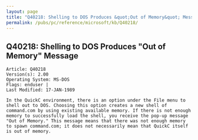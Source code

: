 ```yaml
---
layout: page
title: "Q40218: Shelling to DOS Produces &quot;Out of Memory&quot; Message"
permalink: /pubs/pc/reference/microsoft/kb/Q40218/
---
```


## Q40218: Shelling to DOS Produces &quot;Out of Memory&quot; Message

	Article: Q40218
	Version(s): 2.00
	Operating System: MS-DOS
	Flags: enduser |
	Last Modified: 17-JAN-1989
	
	In the QuickC environment, there is an option under the File menu to
	shell out to DOS. Choosing this option creates a new shell of
	command.com by using existing available memory. If there is not enough
	memory to successfully load the shell, you receive the pop-up message
	"Out of Memory." This message means that there was not enough memory
	to spawn command.com; it does not necessarily mean that QuickC itself
	is out of memory.
